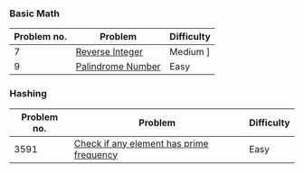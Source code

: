 ### Basic Math
| Problem no. | Problem | Difficulty |
|-------------|---------|------------|
| 7 | [Reverse Integer](https://leetcode.com/problems/reverse-integer/description/) | Medium ]
| 9 | [Palindrome Number](https://leetcode.com/problems/palindrome-number/description/) | Easy |

### Hashing
| Problem no. | Problem | Difficulty |
|-------------|---------|------------|
| 3591        | [Check if any element has prime frequency ](https://leetcode.com/problems/check-if-any-element-has-prime-frequency/description/) | Easy |

